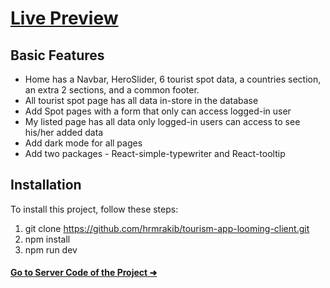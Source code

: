 # [Live Preview](https://tourism-app-looming.web.app/)

## Basic Features
- Home has a Navbar, HeroSlider, 6 tourist spot data, a countries section, an extra 2 sections, and a common footer.
- All tourist spot page has all data in-store in the database
- Add Spot pages with a form that only can access logged-in user
- My listed page has all data only logged-in users can access to see his/her added data
- Add dark mode for all pages
- Add two packages - React-simple-typewriter  and  React-tooltip

## Installation
To install this project, follow these steps:
1. git clone https://github.com/hrmrakib/tourism-app-looming-client.git
2. npm install
3. npm run dev
 
#### [Go to Server Code of the Project ➜](https://github.com/hrmrakib/tourism-app-looming-server) 

